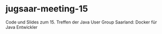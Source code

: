 # jugsaar-meeting-15
Code und Slides zum 15. Treffen der Java User Group Saarland: Docker für Java Entwickler
